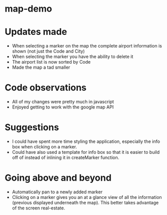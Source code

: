 # map-demo

# Updates made
* When selecting a marker on the map the complete airport information is shown (not just the Code and City)
* When selecting the marker you have the ability to delete it
* The airport list is now sorted by Code
* Made the map a tad smaller

# Code observations
* All of my changes were pretty much in javascript
* Enjoyed getting to work with the google map API

# Suggestions
* I could have spent more time styling the application, especially the info box when clicking on a marker.
* Could have also used a template for info box so that it is easier to build off of instead of inlining it in createMarker function.

# Going above and beyond
* Automatically pan to a newly added marker
* Clicking on a marker gives you an at a glance view of all the information (previous displayed underneath the map). This better takes advantage of the screen real-estate.
